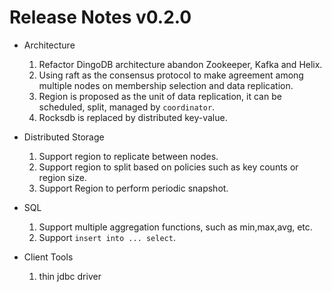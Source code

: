 # Release Notes v0.2.0 

* Architecture
    1. Refactor DingoDB architecture abandon Zookeeper, Kafka and Helix.
    1. Using raft as the consensus protocol to make agreement among multiple nodes on membership selection and data replication.
    1. Region is proposed as the unit of data replication, it can be scheduled, split, managed by `coordinator`. 
    1. Rocksdb is replaced by distributed key-value.

* Distributed Storage
    1. Support region to replicate between nodes.
    1. Support region to split based on policies such as key counts or region size.
    1. Support Region to perform periodic snapshot. 

* SQL
    1. Support multiple aggregation functions, such as min,max,avg, etc.
    2. Support `insert into ... select`.
    
* Client Tools
    1. thin jdbc driver
